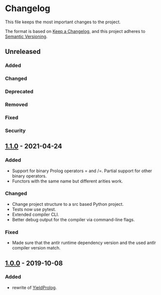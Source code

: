 # Changelog

This file keeps the most important changes to the project.

The format is based on [Keep a Changelog](https://keepachangelog.com/en/1.0.0/),
and this project adheres to [Semantic Versioning](https://semver.org/spec/v2.0.0.html).

## Unreleased

### Added
### Changed
### Deprecated
### Removed
### Fixed
### Security

## [1.1.0] - 2021-04-24

### Added

- Support for binary Prolog operators = and /=. Partial support for other binary operators.
- Functors with the same name but different arities work.

### Changed

- Change project structure to a src based Python project.
- Tests now use pytest.
- Extended compiler CLI.
- Better debug output for the compiler via command-line flags.

### Fixed

- Made sure that the antlr runtime dependency version and the used antlr compiler version match.

## [1.0.0] - 2019-10-08

### Added

- rewrite of [YieldProlog](http://yieldprolog.sourceforge.net/).

[1.1.0]: https://github.com/timhemel/yldprolog/compare/1.0.0...1.1.0
[1.0.0]: https://github.com/timhemel/yldprolog/releases/tag/1.0.0
